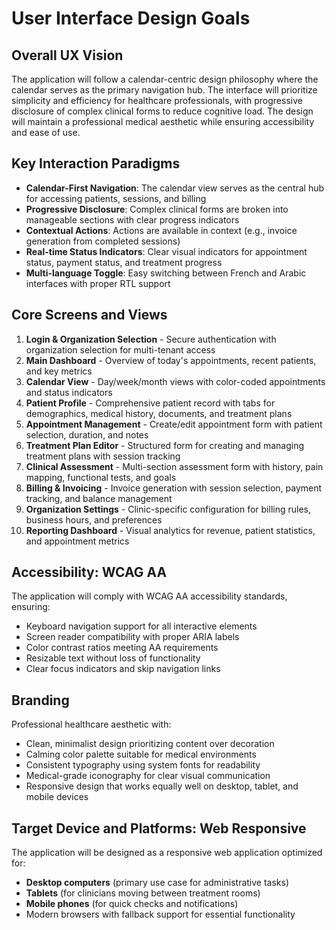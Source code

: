 # User Interface Design Goals

## Overall UX Vision
The application will follow a calendar-centric design philosophy where the calendar serves as the primary navigation hub. The interface will prioritize simplicity and efficiency for healthcare professionals, with progressive disclosure of complex clinical forms to reduce cognitive load. The design will maintain a professional medical aesthetic while ensuring accessibility and ease of use.

## Key Interaction Paradigms
- **Calendar-First Navigation**: The calendar view serves as the central hub for accessing patients, sessions, and billing
- **Progressive Disclosure**: Complex clinical forms are broken into manageable sections with clear progress indicators
- **Contextual Actions**: Actions are available in context (e.g., invoice generation from completed sessions)
- **Real-time Status Indicators**: Clear visual indicators for appointment status, payment status, and treatment progress
- **Multi-language Toggle**: Easy switching between French and Arabic interfaces with proper RTL support

## Core Screens and Views
1. **Login & Organization Selection** - Secure authentication with organization selection for multi-tenant access
2. **Main Dashboard** - Overview of today's appointments, recent patients, and key metrics
3. **Calendar View** - Day/week/month views with color-coded appointments and status indicators
4. **Patient Profile** - Comprehensive patient record with tabs for demographics, medical history, documents, and treatment plans
5. **Appointment Management** - Create/edit appointment form with patient selection, duration, and notes
6. **Treatment Plan Editor** - Structured form for creating and managing treatment plans with session tracking
7. **Clinical Assessment** - Multi-section assessment form with history, pain mapping, functional tests, and goals
8. **Billing & Invoicing** - Invoice generation with session selection, payment tracking, and balance management
9. **Organization Settings** - Clinic-specific configuration for billing rules, business hours, and preferences
10. **Reporting Dashboard** - Visual analytics for revenue, patient statistics, and appointment metrics

## Accessibility: WCAG AA

The application will comply with WCAG AA accessibility standards, ensuring:
- Keyboard navigation support for all interactive elements
- Screen reader compatibility with proper ARIA labels
- Color contrast ratios meeting AA requirements
- Resizable text without loss of functionality
- Clear focus indicators and skip navigation links

## Branding
Professional healthcare aesthetic with:
- Clean, minimalist design prioritizing content over decoration
- Calming color palette suitable for medical environments
- Consistent typography using system fonts for readability
- Medical-grade iconography for clear visual communication
- Responsive design that works equally well on desktop, tablet, and mobile devices

## Target Device and Platforms: Web Responsive

The application will be designed as a responsive web application optimized for:
- **Desktop computers** (primary use case for administrative tasks)
- **Tablets** (for clinicians moving between treatment rooms)
- **Mobile phones** (for quick checks and notifications)
- Modern browsers with fallback support for essential functionality

